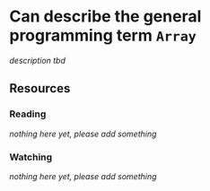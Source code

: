 # Can describe the general programming term `Array`
_description tbd_
## Resources
### Reading
_nothing here yet, please add something_
### Watching
_nothing here yet, please add something_

